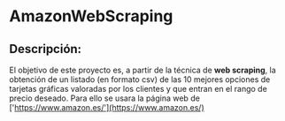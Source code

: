 # AmazonWebScraping

## Descripción:

El objetivo de este proyecto es, a partir de la técnica de **web scraping**, la obtención de un listado (en formato csv) de las 10 mejores opciones de tarjetas gráficas valoradas por los clientes y que entran en el rango de precio deseado. Para ello se usara la página web de ['https://www.amazon.es/'](https://www.amazon.es/)